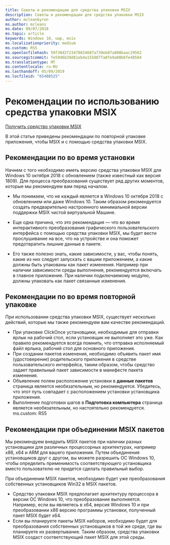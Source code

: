 ```yaml
---
title: Советы и рекомендации для средства упаковки MSIX
description: Советы и рекомендации для средства упаковки MSIX
author: mcleanbyron
ms.author: mcleans
ms.date: 09/07/2018
ms.topic: article
keywords: Windows 10, uwp, msix
ms.localizationpriority: medium
ms.custom: RS5
ms.openlocfilehash: 59f38d2f23470824687a739eb87a808baac29562
ms.sourcegitcommit: fe59d6b39d81eb4a155887fa8fe9a08b6fe48584
ms.translationtype: MT
ms.contentlocale: ru-RU
ms.lasthandoff: 05/09/2019
ms.locfileid: "65488525"
---
```

# <a name="best-practices-for-msix-packaging-tool"></a>Рекомендации по использованию средства упаковки MSIX

<div class="nextstepaction"><p><a class="x-hidden-focus" href="https://www.microsoft.com/en-us/p/msix-packaging-tool/9n5lw3jbcxkf" data-linktype="external">Получить средство упаковки MSIX</a></p></div>

В этой статье приведены рекомендации по повторной упаковке приложения, чтобы MSIX и с помощью средства упаковки MSIX.

## <a name="best-practices-during-setup"></a>Рекомендации по во время установки
 
Начнем с того необходимо иметь версию средства упаковки MSIX для Windows 10 октября 2018 с обновлением (также известный как версия 1809). Для процесса преобразования существует ряд других моментов, которые мы рекомендуем вам перед началом. 

- Мы понимаем, что не каждый является в Windows 10 октября 2018 с обновлением или даже Windows 10. Таким образом рекомендуется создать предварительно настроенного минимальной версии поддержки MSIX чистой виртуальной Машине. 

- Еще одна причина, что это рекомендация — что во время интерактивного преобразования графического пользовательского интерфейса с помощью средства упаковки MSIX, мы будет вести прослушивание на все, что на устройстве и она поможет предотвратить лишние данные в пакете. 

- Его также полезно знать, какие зависимости, у вас, чтобы понять, какие из них следует запускать с вашим приложением, а какие должны быть упакованы как пакет изменения. Например при наличии зависимости среды выполнения, рекомендуется включать в главное приложение. При наличии подключаемому модулю, должны упаковать как пакет связанные изменения. 


## <a name="best-practices-during-repackaging"></a>Рекомендации по во время повторной упаковке 
При использовании средства упаковки MSIX, существует несколько действий, которые мы также рекомендуем вам качестве рекомендаций.
- При упаковке ClickOnce установщики, необходимые для отправки ярлык на рабочий стол, если установщик не выполняет это уже. Как правило рекомендуется всегда помнить, что отправка исполняемый файл ярлыка, рабочий стол для основного приложения.
- При создании пакетов изменения, необходимо объявить пакет имя (удостоверение) родительского приложения в средстве пользовательского интерфейса, таким образом, чтобы средство задает правильный пакет зависимости в манифесте пакета изменения.
- Объявление полем расположение установки в **данные пакетов** страница является необязательным, но рекомендуется. Убедитесь, что этот путь совпадает с расположением установки установщика приложения.
- Выполнение подготовки шагов в **Подготовка компьютера** страница является необязательным, но настоятельно рекомендуется.
ms.custom: RS5


## <a name="best-practices-while-bundling-msix-packages"></a>Рекомендации при объединении MSIX пакетов

Мы рекомендуем внедрить MSIX пакетов при наличии разных установщики для различных процессорных архитектурах, например x86, x64 и ARM для вашего приложения. Путем объединения установщиков друг с другом, вы можете разрешить ОС Windows 10, чтобы определить применимость соответствующего установщика вместо пользователю не придется сделать правильный выбор. 

При объединении MSIX пакетов, необходимо будет уже преобразования собственных установщиков Win32 в MSIX пакетов. 

- Средство упаковки MSIX предполагает архитектуру процессора в версии ОС Windows 10, что преобразование выполняется. Например, если вы являетесь в x64, версия Windows 10 и при преобразовании x86 версию программы установки, полученный пакет MSIX будет x64. 
- Если вы планируете пакеты MSIX наборов, необходимо будет для преобразования собственных установщиков в той же среде, где вы планируете их развертывание. Таким образом, средства упаковки MSIX создаст соответствующий пакет MSIX для этой среды. 




